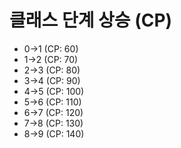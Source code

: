 # 클래스 단계 상승 (CP)
- 0->1	(CP: 60)
- 1->2	(CP: 70)
- 2->3	(CP: 80)
- 3->4	(CP: 90)
- 4->5	(CP: 100)
- 5->6	(CP: 110)
- 6->7	(CP: 120)
- 7->8	(CP: 130)
- 8->9	(CP: 140)